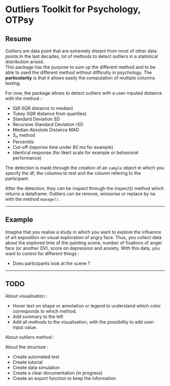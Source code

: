 # Outliers Toolkit for Psychology, OTPsy

## Resume

Outliers are data point that are extremely distant from most of other data points.In the last decades, lot of methods to detect outliers in a statistical distribution arised.  
This package has the purpose to sum up the different method and to be able to used the different method without difficulty in psychology. The **particularity** is that it allows easily the computation of multiple columns testing.

For now, the package allows to detect outliers with a user-inputed distance with the method :

* IQR (IQR distance to median)
* Tukey (IQR distance from quartiles)
* Standard Deviation SD
* Recursive Standard Deviation rSD
* Median Absolute Distance MAD
* $S_n$ method
* Percentile
* Cut-off (reponse time under 80 ms for example)
* Identical response (for likert scale for example or behavioral performance)

The detection is made through the creation of an `sample` object in which you specify the df, the columns to test and the column refering to the participant.

After the detection, they can be inspect through the inspect() method which returns a dataframe.
Outliers can be remove, winsorise or replace by na with the method `manage()`.

---

## Example

Imagine that you realise a study in which you want to explore the influence of art exposition on visual exploration of angry face. Thus, you collect data about the explored time of the painting scene, number of fixations of anger face (or another DV), score on depression and anxiety.
With this data, you want to control for different things :

* Does participants look at the scene ?

---

## TODO

About visualisation :

* Hover text on shape or annotation or legend to understand which color corresponds to which method.
* Add summary to the left
* Add all methods to the visualisation, with the possibility to add user-input value.

About outliers method :

About the structure :

* Create automated test
* Create tutorial
* Create data simulation
* Create a clear documentation (in progress)
* Create an export function to keep the information
